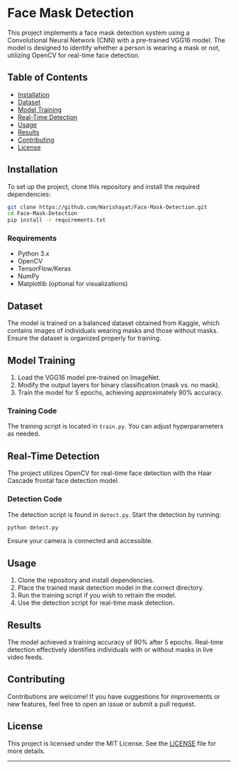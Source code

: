 # Face Mask Detection

This project implements a face mask detection system using a Convolutional Neural Network (CNN) with a pre-trained VGG16 model. The model is designed to identify whether a person is wearing a mask or not, utilizing OpenCV for real-time face detection.

## Table of Contents

- [Installation](#installation)
- [Dataset](#dataset)
- [Model Training](#model-training)
- [Real-Time Detection](#real-time-detection)
- [Usage](#usage)
- [Results](#results)
- [Contributing](#contributing)
- [License](#license)

## Installation

To set up the project, clone this repository and install the required dependencies:

```bash
git clone https://github.com/Warishayat/Face-Mask-Detection.git
cd Face-Mask-Detection
pip install -r requirements.txt
```

### Requirements

- Python 3.x
- OpenCV
- TensorFlow/Keras
- NumPy
- Matplotlib (optional for visualizations)

## Dataset

The model is trained on a balanced dataset obtained from Kaggle, which contains images of individuals wearing masks and those without masks. Ensure the dataset is organized properly for training.

## Model Training

1. Load the VGG16 model pre-trained on ImageNet.
2. Modify the output layers for binary classification (mask vs. no mask).
3. Train the model for 5 epochs, achieving approximately 90% accuracy.

### Training Code

The training script is located in `train.py`. You can adjust hyperparameters as needed.

## Real-Time Detection

The project utilizes OpenCV for real-time face detection with the Haar Cascade frontal face detection model.

### Detection Code

The detection script is found in `detect.py`. Start the detection by running:

```bash
python detect.py
```

Ensure your camera is connected and accessible.

## Usage

1. Clone the repository and install dependencies.
2. Place the trained mask detection model in the correct directory.
3. Run the training script if you wish to retrain the model.
4. Use the detection script for real-time mask detection.

## Results

The model achieved a training accuracy of 90% after 5 epochs. Real-time detection effectively identifies individuals with or without masks in live video feeds.

## Contributing

Contributions are welcome! If you have suggestions for improvements or new features, feel free to open an issue or submit a pull request.

## License

This project is licensed under the MIT License. See the [LICENSE](LICENSE) file for more details.

---
